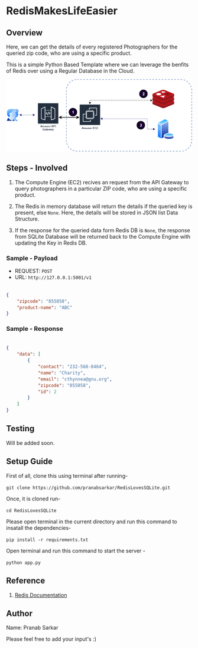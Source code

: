 # RedisMakesLifeEasier

## Overview

Here, we can get the details of every registered Photographers for the
queried zip code, who are using a specific product.

This is a simple Python Based Template where we can leverage the 
benfits of Redis over using a Regular Database in the Cloud.

![Architecture-Overview](/docs/redislovesdb.png)

## Steps - Involved

1. The Compute Engine (EC2) recives an request from the API Gateway to
query photographers in a particular ZIP code, who are using a specific product.

2. The Redis in memory database will return the details if the queried key is
present, else `None`. Here, the details will be stored in JSON list Data Structure.

3. If the response for the queried data form Redis DB is `None`, the response from
SQLite Database will be returned back to the Compute Engine with updating the Key 
in Redis DB.


### Sample - Payload

* REQUEST: `POST`
* URL: `http://127.0.0.1:5001/v1`

```JSON

{
    "zipcode": "855058",
    "product-name": "ABC"
}

```

### Sample - Response

```JSON

{
    "data": [
        {
            "contact": "232-568-8464",
            "name": "Charity",
            "email": "cthynnea@gnu.org",
            "zipcode": "855058",
            "id": 2
        }
    ]
}

```

## Testing

Will be added soon.

## Setup Guide

First of all, clone this using terminal after running-

`git clone https://github.com/pranabsarkar/RedisLovesSQLite.git`

Once, it is cloned run-

`cd RedisLovesSQLite`

Please open terminal in the current directory and run this command to insatall the dependencies-

`pip install -r requirements.txt`

Open terminal and run this command to start the server -

`python app.py `

## Reference

1. [Redis Documentation](https://redis.io/topics/quickstart)

## Author

Name: Pranab Sarkar

Please feel free to add your input's :)
